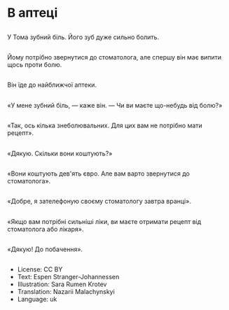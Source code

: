 # В аптеці

##
У Тома зубний біль. Його зуб дуже сильно болить.

##
Йому потрібно звернутися до стоматолога, але спершу він має випити щось проти болю.

##
Він їде до найближчої аптеки.

##
«У мене зубний біль, — каже він. — Чи ви маєте що-небудь від болю?»

##
«Так, ось кілька знеболювальних. Для цих вам не потрібно мати рецепт».

##
«Дякую. Скільки вони коштують?»

##
«Вони коштують дев'ять євро. Але вам варто звернутися до стоматолога».

##
«Добре, я зателефоную своєму стоматологу завтра вранці».

##
«Якщо вам потрібні сильніші ліки, ви маєте отримати рецепт від стоматолога або лікаря».

##
«Дякую! До побачення».

##
* License: CC BY
* Text: Espen Stranger-Johannessen
* Illustration: Sara Rumen Krotev
* Translation: Nazarii Malachynskyi
* Language: uk
